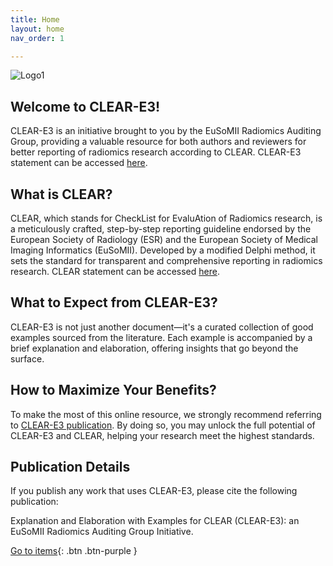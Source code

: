 ```yaml
---
title: Home
layout: home
nav_order: 1

---
```


![Logo1](/CLEAR-E3/assets/images/logo.png)

## Welcome to CLEAR-E3!

CLEAR-E3 is an initiative brought to you by the EuSoMII Radiomics Auditing Group, providing a valuable resource for both authors and reviewers for better reporting of radiomics research according to CLEAR. CLEAR-E3 statement can be accessed [here]().

## What is CLEAR?
CLEAR, which stands for CheckList for EvaluAtion of Radiomics research, is a meticulously crafted, step-by-step reporting guideline endorsed by the European Society of Radiology (ESR) and the European Society of Medical Imaging Informatics (EuSoMII). Developed by a modified Delphi method, it sets the standard for transparent and comprehensive reporting in radiomics research. CLEAR statement can be accessed [here](https://insightsimaging.springeropen.com/articles/10.1186/s13244-023-01415-8).

## What to Expect from CLEAR-E3?
CLEAR-E3 is not just another document—it's a curated collection of good examples sourced from the literature. Each example is accompanied by a brief explanation and elaboration, offering insights that go beyond the surface. 

## How to Maximize Your Benefits?
To make the most of this online resource, we strongly recommend referring to [CLEAR-E3 publication](). By doing so, you may unlock the full potential of CLEAR-E3 and CLEAR, helping your research meet the highest standards.

## Publication Details
If you publish any work that uses CLEAR-E3, please cite the following publication:

Explanation and Elaboration with Examples for CLEAR (CLEAR-E3): an EuSoMII Radiomics Auditing Group Initiative.



[Go to items](https://radiomic.github.io/CLEAR-E3/docs/Item1.html){: .btn .btn-purple }
